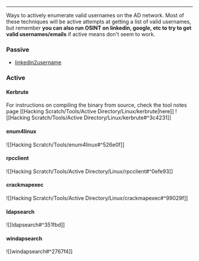 -- -
Ways to actively enumerate valid usernames on the AD network. Most of these techniques will be active attempts at getting a list of valid usernames, but remember **you can also run OSINT on linkedin, google, etc to try to get valid usernames/emails** if active means don't seem to work. 
### Passive
- [linkedin2username](https://github.com/initstring/linkedin2username)
### Active
#### Kerbrute
For instructions on compiling the binary from source, check the tool notes page [[Hacking Scratch/Tools/Active Directory/Linux/kerbrute|here]]
![[Hacking Scratch/Tools/Active Directory/Linux/kerbrute#^3c4231]]
#### enum4linux 
![[Hacking Scratch/Tools/enum4linux#^526e0f]]
#### rpcclient
![[Hacking Scratch/Tools/Active Directory/Linux/rpcclient#^0efe93]]
#### crackmapexec
![[Hacking Scratch/Tools/Active Directory/Linux/crackmapexec#^99029f]]
#### ldapsearch
![[ldapsearch#^351fbd]]
#### windapsearch
![[windapsearch#^2767f4]]